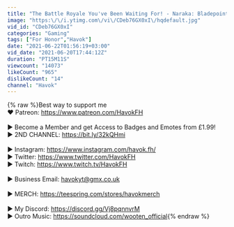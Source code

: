 ```yaml
---
title: "The Battle Royale You've Been Waiting For! - Naraka: Bladepoint"
image: "https:\/\/i.ytimg.com\/vi\/CDeb76GX0xI\/hqdefault.jpg"
vid_id: "CDeb76GX0xI"
categories: "Gaming"
tags: ["For Honor","Havok"]
date: "2021-06-22T01:56:19+03:00"
vid_date: "2021-06-20T17:44:12Z"
duration: "PT15M11S"
viewcount: "14073"
likeCount: "965"
dislikeCount: "14"
channel: "Havok"
---
```

{% raw %}Best way to support me<br />❤ Patreon: <a rel="nofollow" target="blank" href="https://www.patreon.com/HavokFH">https://www.patreon.com/HavokFH</a><br /><br />► Become a Member and get Access to Badges and Emotes from £1.99!<br />► 2ND CHANNEL: <a rel="nofollow" target="blank" href="https://bit.ly/32kQHmi">https://bit.ly/32kQHmi</a><br /><br />► Instagram: <a rel="nofollow" target="blank" href="https://www.instagram.com/havok.fh/">https://www.instagram.com/havok.fh/</a><br />► Twitter: <a rel="nofollow" target="blank" href="https://www.twitter.com/HavokFH">https://www.twitter.com/HavokFH</a><br />► Twitch: <a rel="nofollow" target="blank" href="https://www.twitch.tv/HavokFH">https://www.twitch.tv/HavokFH</a><br /><br />► Business Email: havokyt@gmx.co.uk<br /><br />► MERCH: <a rel="nofollow" target="blank" href="https://teespring.com/stores/havokmerch">https://teespring.com/stores/havokmerch</a><br /><br />► My Discord: <a rel="nofollow" target="blank" href="https://discord.gg/Vj8pqnnvrM">https://discord.gg/Vj8pqnnvrM</a><br />► Outro Music: <a rel="nofollow" target="blank" href="https://soundcloud.com/wooten_official">https://soundcloud.com/wooten_official</a>{% endraw %}
